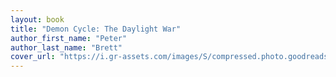 ```yaml
---
layout: book
title: "Demon Cycle: The Daylight War"
author_first_name: "Peter"
author_last_name: "Brett"
cover_url: "https://i.gr-assets.com/images/S/compressed.photo.goodreads.com/books/1360777092i/9268487._SY180_.jpg"
---
```

